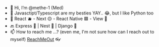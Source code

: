 - 👋 Hi, I’m @methe-1 (Med)
- 👀 Javasctipt/Typescript are my besties YAY.. 😂, but I like Python too
- 🌱 React 🫐 - Next 🟡 - React Native 🟪 - View 🐸
- 🔙 Express 🌲 | Nest 🧧 | Django 📗
- 📫 How to reach me ...? (even me, I'm not sure how can I reach out to myself) [ReachMeOut](https://methe-1.github.io/portfolio/) 👓

<!---
methe-1/methe-1 is a ✨ special ✨ repository because its `README.md` (this file) appears on your GitHub profile.
You can click the Preview link to take a look at your changes.
--->
